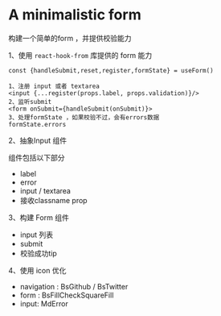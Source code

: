 # A minimalistic form

构建一个简单的form ，并提供校验能力

1、使用 `react-hook-from` 库提供的 form 能力

```
const {handleSubmit,reset,register,formState} = useForm()

1、注册 input 或者 textarea
<input {...register(props.label, props.validation)}/>
2、监听submit
<form onSubmit={handleSubmit(onSubmit)}>
3、处理formState ，如果校验不过，会有errors数据
formState.errors
```

2、抽象Input 组件

组件包括以下部分

- label
- error
- input / textarea
- 接收classname prop

3、构建 Form 组件

- input 列表
- submit
- 校验成功tip

4、使用 icon 优化

- navigation : BsGithub / BsTwitter
- form : BsFillCheckSquareFill
- input: MdError
